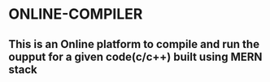 # ONLINE-COMPILER
<h2>This is an Online platform to compile and run the oupput for a given code(c/c++) built using MERN stack</h2>
